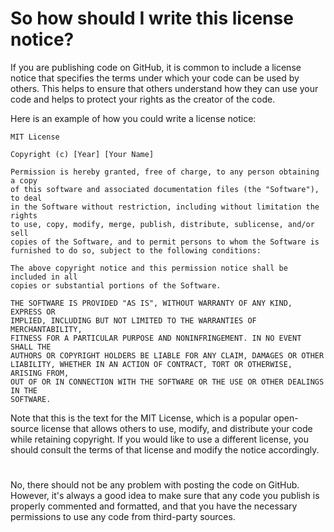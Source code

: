 # So how should I write this license notice?

If you are publishing code on GitHub, it is common to include a license notice that specifies the terms under which your code can be used by others. This helps to ensure that others understand how they can use your code and helps to protect your rights as the creator of the code.

Here is an example of how you could write a license notice:

```
MIT License

Copyright (c) [Year] [Your Name]

Permission is hereby granted, free of charge, to any person obtaining a copy
of this software and associated documentation files (the "Software"), to deal
in the Software without restriction, including without limitation the rights
to use, copy, modify, merge, publish, distribute, sublicense, and/or sell
copies of the Software, and to permit persons to whom the Software is
furnished to do so, subject to the following conditions:

The above copyright notice and this permission notice shall be included in all
copies or substantial portions of the Software.

THE SOFTWARE IS PROVIDED "AS IS", WITHOUT WARRANTY OF ANY KIND, EXPRESS OR
IMPLIED, INCLUDING BUT NOT LIMITED TO THE WARRANTIES OF MERCHANTABILITY,
FITNESS FOR A PARTICULAR PURPOSE AND NONINFRINGEMENT. IN NO EVENT SHALL THE
AUTHORS OR COPYRIGHT HOLDERS BE LIABLE FOR ANY CLAIM, DAMAGES OR OTHER
LIABILITY, WHETHER IN AN ACTION OF CONTRACT, TORT OR OTHERWISE, ARISING FROM,
OUT OF OR IN CONNECTION WITH THE SOFTWARE OR THE USE OR OTHER DEALINGS IN THE
SOFTWARE.
```

Note that this is the text for the MIT License, which is a popular open-source license that allows others to use, modify, and distribute your code while retaining copyright. If you would like to use a different license, you should consult the terms of that license and modify the notice accordingly.

# 

No, there should not be any problem with posting the code on GitHub. However, it's always a good idea to make sure that any code you publish is properly commented and formatted, and that you have the necessary permissions to use any code from third-party sources.
